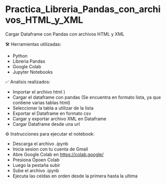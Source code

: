# Practica_Libreria_Pandas_con_archivos_HTML_y_XML
Cargar Dataframe con Pandas con archivos HTML y XML

🛠️ Herramientas utilizadas:

- Python
- Libreria Pandas
- Google Colab
- Jupyter Notebooks

✅ Analisis realizados:

- Importar el archivo html )
- Cargar el dataframe con pandas (Se encuentra en formato lista, ya que contiene varias tablas html)
- Seleccionar la tabla a utilizar de la lista
- Exportar el Dataframe en formato csv
- Cargar y exportar archivo XML en Dataframe
- Cargar Dataframe desde una url 
 
⚙️ Instrucciones para ejecutar el notebook:

- Descarga el archivo .ipynb
- Inicia sesion con tu cuenta de Gmail
- Abre Google Colab en https://colab.google/
- Presiona Opoen Colab
- Luego la pestaña subir
- Sube el archivo .ipynb
- Ejecuta las celdas en orden desde la primera hasta la ultima
